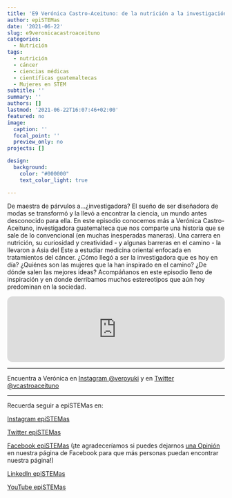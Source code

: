 ```yaml
---
title: 'E9 Verónica Castro-Aceituno: de la nutrición a la investigación de cáncer'
author: epiSTEMas
date: '2021-06-22'
slug: e9veronicacastroaceituno
categories:
  - Nutrición
tags:
  - nutrición
  - cáncer
  - ciencias médicas
  - científicas guatemaltecas
  - Mujeres en STEM
subtitle: ''
summary: ''
authors: []
lastmod: '2021-06-22T16:07:46+02:00'
featured: no
image:
  caption: ''
  focal_point: ''
  preview_only: no
projects: []

design:
  background:
    color: "#000000"
    text_color_light: true

---
```


De maestra de párvulos a...¿investigadora? El sueño de ser diseñadora de modas se transformó y la llevó a encontrar la ciencia, un mundo antes desconocido para ella. En este episodio conocemos más a Verónica Castro-Aceituno, investigadora guatemalteca que nos comparte una historia que se sale de lo convencional (en muchas inesperadas maneras). Una carrera en nutrición, su curiosidad y creatividad - y algunas barreras en el camino - la llevaron a Asia del Este a estudiar medicina oriental enfocada en tratamientos del cáncer. ¿Cómo llegó a ser la investigadora que es hoy en día? ¿Quiénes son las mujeres que la han inspirado en el camino? ¿De dónde salen las mejores ideas? Acompáñanos en este episodio lleno de inspiración y en donde derribamos muchos estereotipos que aún hoy predominan en la sociedad.


<iframe style="border-radius:12px" src="https://open.spotify.com/embed/episode/5mWjXDbF5NPYAz48gIPtQR?utm_source=generator&theme=0" width="100%" height="152" frameBorder="0" allowfullscreen="" allow="autoplay; clipboard-write; encrypted-media; fullscreen; picture-in-picture" loading="lazy"></iframe>


- - - - -

Encuentra a Verónica en [Instagram @veroyuki](https://www.instagram.com/veroyuki/) y en [Twitter @vcastroaceituno](https://twitter.com/vcastroaceituno)

- - - - -

Recuerda seguir a epiSTEMas en:

[Instagram epiSTEMas](https://www.instagram.com/epistemas/)  

[Twitter epiSTEMas](https://twitter.com/epiSTEMas_Pod)

[Facebook epiSTEMas](https://www.facebook.com/epiSTEMasPod) (¡te agradeceríamos si puedes dejarnos [una Opinión](https://www.facebook.com/epiSTEMasPod/reviews/) en nuestra página de Facebook para que más personas puedan encontrar nuestra página!)

[LinkedIn epiSTEMas](https://www.linkedin.com/company/epistemas-podcast/)

[YouTube epiSTEMas](https://www.youtube.com/@epistemaspodcast)
